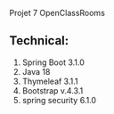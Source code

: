 Projet 7 OpenClassRooms

## Technical:

1. Spring Boot 3.1.0
2. Java 18
3. Thymeleaf 3.1.1
4. Bootstrap v.4.3.1
5. spring security 6.1.0

